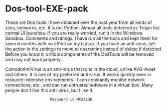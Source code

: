 # Dos-tool-EXE-pack
These are Dos tools I have obtained over the past year from all kinds of sites, networks, etc. It is not Python. Almost all tools detected as Trojan but normal UI launches. If you are really worried, run it in the Windows Sandbox. Comments and ratings.
I have run all the tools and kept them for several months with no effect on my laptop. If you have an anti-virus, set the action in the settings to move to quarantine instead of delete if detected. Before you know it, critical components of the DosTools will be removed and may not work properly.

ComodoAntiVirus is an anti-virus that runs in the cloud, unlike AVG-Avast and others. It is one of my preferred anti-virus. It works quickly even in resource-intensive environments. It can constantly monitor network connections, etc., and can run untrusted software in a virtual box. Many people don't like this anti-virus, but I like it.


                        Password is MCA2136

